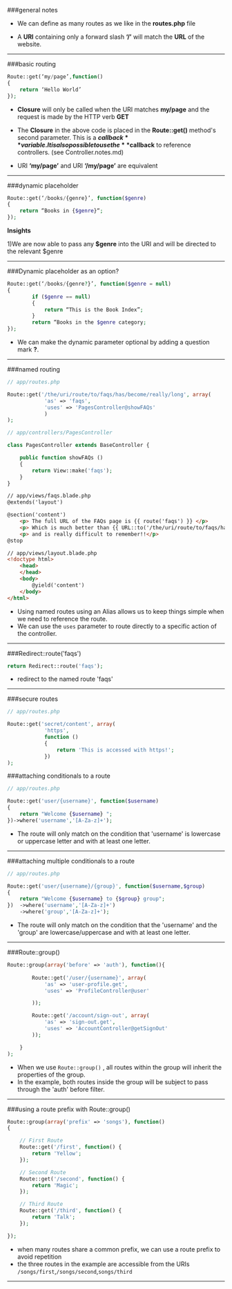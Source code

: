 ###general notes


* We can define as many routes as we like in the **routes.php** file

* A **URI** containing only a forward slash **‘/’** will match the **URL** of the website.

___

###basic routing

```php
Route::get(‘my/page’,function()
{ 
	return ‘Hello World’
});
```

* **Closure** will only be called when the URI matches **my/page** and the request is made by the HTTP verb **GET**

* The **Closure** in the above code is placed in the **Route::get()** method's second parameter.  This is a **$callback** variable.  It is also possible to use the **$callback** to reference controllers. (see Controller.notes.md)    


* URI **‘my/page’** and URI **‘/my/page’** are equivalent

___




###dynamic placeholder

```php
Route::get(‘/books/{genre}’, function($genre)
{ 
	return “Books in {$genre}“; 
}); 
```

**Insights**

1)We are now able to pass any **$genre** into the URI and will be directed to the relevant $genre

___

###Dynamic placeholder as an option?

```php
Route::get(‘/books/{genre?}’, function($genre = null)
{ 
		if ($genre == null) 
		{
			return “This is the Book Index”;
		}
		return “Books in the $genre category;
});
```

* We can make the dynamic parameter optional by adding a question mark **?**.  

____

###named routing

```php
// app/routes.php

Route::get('/the/uri/route/to/faqs/has/become/really/long', array(
			'as' => 'faqs',
			'uses' => 'PagesController@showFAQs'
			)
);
```

```php
// app/controllers/PagesController

class PagesController extends BaseController {

	public function showFAQs ()
	{
		return View::make('faqs');
	}
}
```

```html
// app/views/faqs.blade.php
@extends('layout')

@section('content')
	<p> The full URL of the FAQs page is {{ route('faqs') }} </p>
    <p> Which is much better than {{ URL::to('/the/uri/route/to/faqs/has/become/really/long') }}</p>
	<p> and is really difficult to remember!!</p>
@stop
```

```html
// app/views/layout.blade.php
<!doctype html>
	<head>
	</head>
	<body>
		@yield('content')
	</body>
</html>
```

* Using named routes using an Alias allows us to keep things simple when we need to reference the route.
* We can use the `uses` parameter to route directly to a specific action of the controller.

___

###Redirect::route('faqs')

```php
return Redirect::route('faqs');
```

* redirect to the named route 'faqs'

___

###secure routes

```php
// app/routes.php

Route::get('secret/content', array(
			'https',
			function ()
			{
				return 'This is accessed with https!';
			})
);
``` 

###attaching conditionals to a route

```php
// app/routes.php

Route::get('user/{username}', function($username)
{
    return "Welcome {$username} ";
})->where('username','[A-Za-z]+');
```

* The route will only match on the condition that 'username' is lowercase or uppercase letter and with at least one letter.

___

###attaching multiple conditionals to a route

```php
// app/routes.php

Route::get('user/{username}/{group}', function($username,$group)
{
    return "Welcome {$username} to {$group} group";
})	->where('username','[A-Za-z]+')
	->where('group','[A-Za-z]+');
```

* The route will only match on the condition that the 'username' and the 'group' are lowercase/uppercase and with at least one letter.

---

###Route::group()

```php
Route::group(array('before' => 'auth'), function(){
      
        Route::get('/user/{username}', array(
            'as' => 'user-profile.get',
            'uses' => 'ProfileController@user'

        ));

        Route::get('/account/sign-out', array(
            'as' => 'sign-out.get',
            'uses' => 'AccountController@getSignOut'
        ));

    }
);
```
* When we use `Route::group()` , all routes within the group will inherit the properties of the group.
* In the example, both routes inside the group will be subject to pass through the 'auth' before filter. 

___

###using a route prefix with Route::group()
```php
Route::group(array('prefix' => 'songs'), function()
{

    // First Route
    Route::get('/first', function() {
        return 'Yellow';
    });

    // Second Route
    Route::get('/second', function() {
        return 'Magic';
    });

    // Third Route
    Route::get('/third', function() {
        return 'Talk';
    });

});
```

* when many routes share a common prefix, we can use a route prefix to avoid repetition
* the three routes in the example are accessible from the URIs `/songs/first`,`/songs/second`,`songs/third`

___